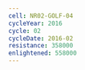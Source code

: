 ```yaml
---
cell: NR02-GOLF-04
cycleYear: 2016
cycle: 02
cycleDate: 2016-02
resistance: 358000
enlightened: 558000 
---
```

      